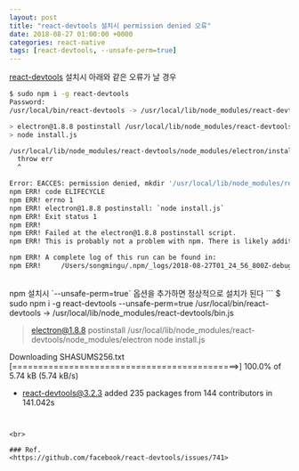 ```yaml
---
layout: post
title: "react-devtools 설치시 permission denied 오류"
date: 2018-08-27 01:00:00 +0000
categories: react-native
tags: [react-devtools, --unsafe-perm=true]
---
```


[react-devtools](https://github.com/facebook/react-devtools/tree/master/packages/react-devtools) 설치시 아래와 같은 오류가 날 경우

```bash
$ sudo npm i -g react-devtools
Password:
/usr/local/bin/react-devtools -> /usr/local/lib/node_modules/react-devtools/bin.js

> electron@1.8.8 postinstall /usr/local/lib/node_modules/react-devtools/node_modules/electron
> node install.js

/usr/local/lib/node_modules/react-devtools/node_modules/electron/install.js:47
  throw err
  ^

Error: EACCES: permission denied, mkdir '/usr/local/lib/node_modules/react-devtools/node_modules/electron/.electron'
npm ERR! code ELIFECYCLE
npm ERR! errno 1
npm ERR! electron@1.8.8 postinstall: `node install.js`
npm ERR! Exit status 1
npm ERR!
npm ERR! Failed at the electron@1.8.8 postinstall script.
npm ERR! This is probably not a problem with npm. There is likely additional logging output above.

npm ERR! A complete log of this run can be found in:
npm ERR!     /Users/songmingu/.npm/_logs/2018-08-27T01_24_56_800Z-debug.log
```

<br>
npm 설치시 `--unsafe-perm=true` 옵션을 추가하면 정상적으로 설치가 된다
```
$ sudo npm i -g react-devtools --unsafe-perm=true
/usr/local/bin/react-devtools -> /usr/local/lib/node_modules/react-devtools/bin.js

> electron@1.8.8 postinstall /usr/local/lib/node_modules/react-devtools/node_modules/electron
> node install.js

Downloading SHASUMS256.txt
[============================================>] 100.0% of 5.74 kB (5.74 kB/s)

- react-devtools@3.2.3
  added 235 packages from 144 contributors in 141.042s

```


<br>

### Ref.
<https://github.com/facebook/react-devtools/issues/741>
```
